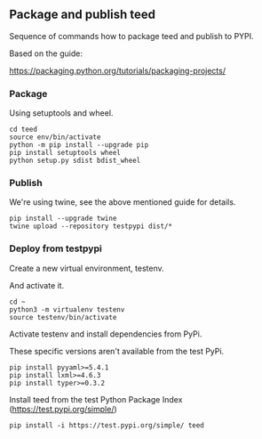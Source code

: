 ## Package and publish teed

Sequence of commands how to package teed and publish to PYPI.

Based on the guide:

https://packaging.python.org/tutorials/packaging-projects/

### Package

Using setuptools and wheel.

```shell
cd teed
source env/bin/activate
python -m pip install --upgrade pip
pip install setuptools wheel
python setup.py sdist bdist_wheel
```

### Publish

We're using twine, see the above mentioned guide for details.

```shell
pip install --upgrade twine
twine upload --repository testpypi dist/*
```

### Deploy from testpypi

Create a new virtual environment, testenv.

And activate it.

```shell
cd ~
python3 -m virtualenv testenv
source testenv/bin/activate
```

Activate testenv and install dependencies from PyPi. 

These specific versions aren't available from the test PyPi.

```shell
pip install pyyaml>=5.4.1
pip install lxml>=4.6.3
pip install typer>=0.3.2
```

Install teed from the test Python Package Index (https://test.pypi.org/simple/)

```shell
pip install -i https://test.pypi.org/simple/ teed
```
